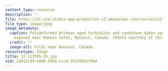 ```yaml
---
content_type: resource
description: ''
file: https://ol-ocw-studio-app-production.s3.amazonaws.com/courses/12-113-structural-geology-fall-2005/2a811c04e84019decccd35376b01f4bd_12-113f05-th.jpg
file_type: image/jpeg
image_metadata:
  caption: Polydeformed Archean aged turbidites and sandstone dykes spectacularly
    exposed near Rankin Inlet, Nunavut, Canada. (Photo courtesy of Chris Studnicki-Gizbert.)
  credit: ''
  image-alt: Folds near Nunavut, Canada.
resourcetype: Image
title: 12-113f05-th.jpg
uid: 2a811c04-e840-19de-cccd-35376b01f4bd
---
```

